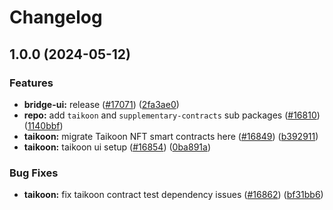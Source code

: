 # Changelog

## 1.0.0 (2024-05-12)


### Features

* **bridge-ui:** release  ([#17071](https://github.com/taikoxyz/taiko-mono/issues/17071)) ([2fa3ae0](https://github.com/taikoxyz/taiko-mono/commit/2fa3ae0b2b2317a467709110c381878a3a9f8ec6))
* **repo:** add `taikoon` and `supplementary-contracts` sub packages ([#16810](https://github.com/taikoxyz/taiko-mono/issues/16810)) ([1140bbf](https://github.com/taikoxyz/taiko-mono/commit/1140bbf333942b03c0be72a00f988f3dcbda517e))
* **taikoon:** migrate Taikoon NFT smart contracts here ([#16849](https://github.com/taikoxyz/taiko-mono/issues/16849)) ([b392911](https://github.com/taikoxyz/taiko-mono/commit/b3929118d81d35d38377188f8af5986113a0538a))
* **taikoon:** taikoon ui setup ([#16854](https://github.com/taikoxyz/taiko-mono/issues/16854)) ([0ba891a](https://github.com/taikoxyz/taiko-mono/commit/0ba891a11f84d5a612dda10c5074d402cffd4100))


### Bug Fixes

* **taikoon:** fix taikoon contract test dependency issues ([#16862](https://github.com/taikoxyz/taiko-mono/issues/16862)) ([bf31bb6](https://github.com/taikoxyz/taiko-mono/commit/bf31bb61bb389004944924d022d0588b304d4998))
